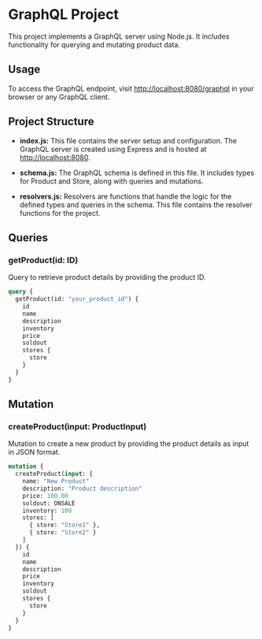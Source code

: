 # GraphQL Project

This project implements a GraphQL server using Node.js. It includes functionality for querying and mutating product data. 

## Usage

To access the GraphQL endpoint, visit [http://localhost:8080/graphql](http://localhost:8080/graphql) in your browser or any GraphQL client.

## Project Structure

- **index.js:** This file contains the server setup and configuration. The GraphQL server is created using Express and is hosted at [http://localhost:8080](http://localhost:8080).

- **schema.js:** The GraphQL schema is defined in this file. It includes types for Product and Store, along with queries and mutations.

- **resolvers.js:** Resolvers are functions that handle the logic for the defined types and queries in the schema. This file contains the resolver functions for the project.

## Queries

### getProduct(id: ID)

Query to retrieve product details by providing the product ID.

```graphql
query {
  getProduct(id: "your_product_id") {
    id
    name
    description
    inventory
    price
    soldout
    stores {
      store
    }
  }
}
```

## Mutation

### createProduct(input: ProductInput)

Mutation to create a new product by providing the product details as input in JSON format.

```graphql
mutation {
  createProduct(input: {
    name: "New Product"
    description: "Product description"
    price: 100.00
    soldout: ONSALE
    inventory: 100
    stores: [
      { store: "Store1" },
      { store: "Store2" }
    ]
  }) {
    id
    name
    description
    price
    inventory
    soldout
    stores {
      store
    }
  }
}

```
